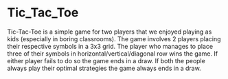 # Tic_Tac_Toe
Tic-Tac-Toe is a simple game for two players that we enjoyed playing as kids (especially in boring classrooms). The game involves 2 players placing their respective symbols in a 3x3 grid. The player who manages to place three of their symbols in horizontal/vertical/diagonal row wins the game. If either player fails to do so the game ends in a draw. If both the people always play their optimal strategies the game always ends in a draw.
